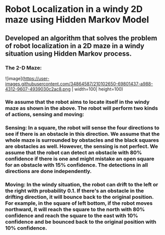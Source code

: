 # Robot Localization in a windy 2D maze using Hidden Markov Model

## Developed an algorithm that solves the problem of robot localization in a 2D maze in a windy situation using Hidden Markov process.

### The 2-D Maze:
![image](https://user-images.githubusercontent.com/34864587/210102650-69801437-a988-4312-9607-4939030c2ac8.png | width=100| height=100)

### We assume that the robot aims to locate itself in the windy maze as shown in the above. The robot will perform two kinds of actions, sensing and moving:

### Sensing: In a square, the robot will sense the four directions to see if there is an obstacle in this direction. We assume that the whole maze is surrounded by obstacles and the black squares are obstacles as well. However, the sensing is not perfect. We assume that the robot can detect an obstacle with 80% confidence if there is one and might mistake an open square for an obstacle with 15% confidence. The detections in all directions are done independently.

### Moving: In the windy situation, the robot can drift to the left or the right with probability 0.1. If there's an obstacle in the drifting direction, it will bounce back to the original position. For example, in the square of left bottom, if the robot moves northward, it will reach the square to the north with 80% confidence and reach the square to the east with 10% confidence and be bounced back to the original position with 10% confidence.
